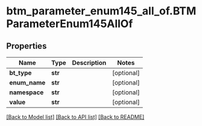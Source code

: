 # btm_parameter_enum145_all_of.BTMParameterEnum145AllOf

## Properties
Name | Type | Description | Notes
------------ | ------------- | ------------- | -------------
**bt_type** | **str** |  | [optional] 
**enum_name** | **str** |  | [optional] 
**namespace** | **str** |  | [optional] 
**value** | **str** |  | [optional] 

[[Back to Model list]](../README.md#documentation-for-models) [[Back to API list]](../README.md#documentation-for-api-endpoints) [[Back to README]](../README.md)


